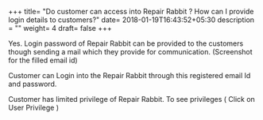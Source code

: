 +++
title= "Do customer can access into Repair Rabbit ? How can I provide login details to customers?"
date= 2018-01-19T16:43:52+05:30
description = ""
weight= 4
draft= false
+++

Yes. Login password of Repair Rabbit can be provided to the customers though sending a mail which they provide for communication. (Screenshot for the filled email id)

Customer can Login into the Repair Rabbit through this registered email Id and password.

Customer has limited privilege of Repair Rabbit. To see privileges ( Click on User Privilege )